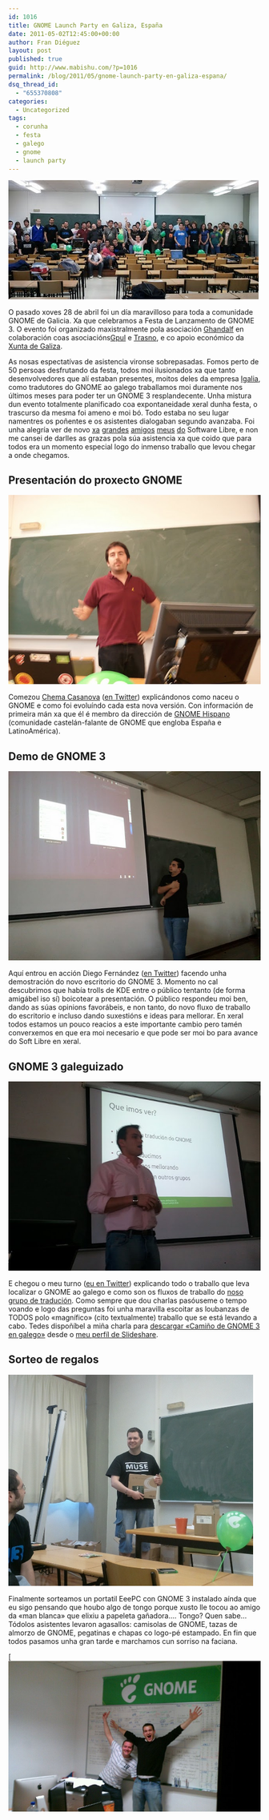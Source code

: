 ```yaml
---
id: 1016
title: GNOME Launch Party en Galiza, España
date: 2011-05-02T12:45:00+00:00
author: Fran Diéguez
layout: post
published: true
guid: http://www.mabishu.com/?p=1016
permalink: /blog/2011/05/gnome-launch-party-en-galiza-espana/
dsq_thread_id:
  - "655370808"
categories:
  - Uncategorized
tags:
  - corunha
  - festa
  - galego
  - gnome
  - launch party
---
```

<div class="aligncenter">

![](./Gnome3launchParty.jpg)

</div>

O pasado xoves 28 de abril foi un día maravilloso para toda a comunidade GNOME de Galicia. Xa que celebramos a Festa de Lanzamento de GNOME 3. O evento foi organizado maxistralmente pola asociación [Ghandalf](http://www.ghandalf.org/gnome-3-launch-party-galicia/) en colaboración coas asociacións[Gpul](http://www.gpul.org/) e [Trasno](http://www.trasno.net/), e co apoio económico da [Xunta de Galiza](http://www.xunta.es "Xunta de Galiza").

As nosas espectatívas de asistencia vironse sobrepasadas. Fomos perto de 50 persoas desfrutando da festa, todos moi ilusionados xa que tanto desenvolvedores que alí estaban presentes, moitos deles da empresa [Igalia](http://www.igalia.com/ "Igalia"), como tradutores do GNOME ao galego traballamos moi duramente nos últimos meses para poder ter un GNOME 3 resplandecente. Unha mistura dun evento totalmente planificado coa expontaneidade xeral dunha festa, o trascurso da mesma foi ameno e moi bó. Todo estaba no seu lugar namentres os poñentes e os asistentes dialogaban segundo avanzaba. Foi unha alegría ver de novo [xa](http://psanxiao.com/) [grandes](http://brenlla.blogaliza.org/ "Brenlla") [amigos](http://www.tegnix.com/) [meus](http://gpul.org/) [do](http://blogs.igalia.com/chema/) Software Libre, e non me cansei de darlles as grazas pola súa asistencia xa que coido que para todos era un momento especial logo do inmenso traballo que levou chegar a onde chegamos.

## Presentación do proxecto GNOME

<div class="aligncenter">

![](./Foto0288.jpg "Chema Casanova na GNOME Launch Party")
</div>

Comezou [Chema Casanova](http://blogs.igalia.com/chema/ "Blog de Chema Casanova") ([en Twitter](http://twitter.com/#!/txenoo)) explicándonos como naceu o GNOME e como foi evoluíndo cada esta nova versión. Con información de primeira mán xa que él é membro da dirección de [GNOME Hispano](http://www.es.gnome.org/ "GNOME Hispano") (comunidade castelán-falante de GNOME que engloba España e LatinoAmérica).
## Demo de GNOME 3
<div class="aligncenter">

![](./Foto0293.jpg "Diego Fernández na súa charla de GNOME 3 na GNOME Launch party")
</div>

Aquí entrou en acción Diego Fernández ([en Twitter](http://twitter.com/#!/delavegaelzorro)) facendo unha demostración do novo escritorio do GNOME 3. Momento no cal descubrimos que había trolls de KDE entre o público tentanto (de forma amigábel iso sí) boicotear a presentación. O público respondeu moi ben, dando as súas opinions favorábeis, e non tanto, do novo fluxo de traballo do escritorio e incluso dando suxestións e ideas para mellorar. En xeral todos estamos un pouco reacios a este importante cambio pero tamén converxemos en que era moi necesario e que pode ser moi bo para avance do Soft Libre en xeral.

## GNOME 3 galeguizado

<div class="aligncenter">

![](./Foto0297.jpg "Fran Dieguez repasando a traducion de GNOME 3 ao galego")

</div>

 E chegou o meu turno ([eu en Twitter](http://twitter.com/#!/frandieguez)) explicando todo o traballo que leva localizar o GNOME ao galego e como son os fluxos de traballo do [noso grupo de tradución](http://l10n.gnome.org/teams/gl). Como sempre que dou charlas pasóuseme o tempo voando e logo das preguntas foi unha maravilla escoitar as loubanzas de TODOS polo «magnífico» (cito textualmente) traballo que se está levando a cabo. Tedes dispoñíbel a miña charla para [descargar «Camiño de GNOME 3 en galego»](http://www.slideshare.net/frandieguez/camio-de-gnome-3-en-galego) desde o [meu perfíl de Slideshare](http://www.slideshare.net/frandieguez).

## Sorteo de regalos

<div class="aligncenter">

!["Ganhador do portátil con GNOME 3 da GNOME Launch Party"](./ganhador-portatil.jpg)
</div>

Finalmente sorteamos un portatil EeePC con GNOME 3 instalado aínda que eu sigo pensando que houbo algo de tongo porque xusto lle tocou ao amigo da «man blanca» que elixiu a papeleta gañadora.... Tongo? Quen sabe... Tódolos asistentes levaron agasallos: camisolas de GNOME, tazas de almorzo de GNOME, pegatinas e chapas co logo-pé estampado. En fin que todos pasamos unha gran tarde e marchamos cun sorriso na faciana.

[![](./220013_10150221475232090_708177089_8491535_721822_o.jpg)
